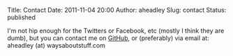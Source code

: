 Title: Contact
Date: 2011-11-04 20:00
Author: aheadley
Slug: contact
Status: published

I'm not hip enough for the Twitters or Facebook, etc (mostly I think
they are dumb), but you can contact me on
[GitHub](https://github.com/aheadley "GitHub"), or (preferably) via
email at:  
aheadley (at) waysaboutstuff.com
